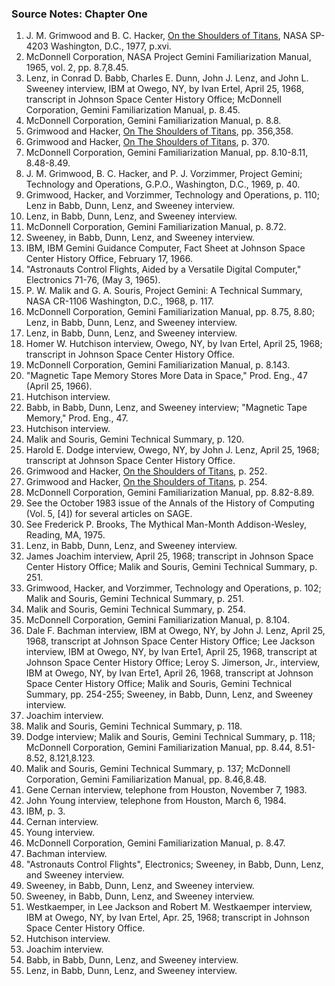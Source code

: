 ### Source Notes: Chapter One

1.  J. M. Grimwood and B. C. Hacker, [On the Shoulders of Titans](http://www.hq.nasa.gov/office/pao/History/SP-4203/cover.htm), NASA SP-4203 Washington, D.C., 1977, p.xvi.
2.  McDonnell Corporation, NASA Project Gemini Familiarization Manual, 1965, vol. 2, pp. 8.7,8.45.
3.  Lenz, in Conrad D. Babb, Charles E. Dunn, John J. Lenz, and John L. Sweeney interview, IBM at Owego, NY, by Ivan Ertel, April 25, 1968, transcript in Johnson Space Center History Office; McDonnell Corporation, Gemini Familiarization Manual, p. 8.45.
4.  McDonnell Corporation, Gemini Familiarization Manual, p. 8.8.
5.  Grimwood and Hacker, [On The Shoulders of Titans](http://www.hq.nasa.gov/office/pao/History/SP-4203/cover.htm), pp. 356,358.
6.  Grimwood and Hacker, [On The Shoulders of Titans](http://www.hq.nasa.gov/office/pao/History/SP-4203/cover.htm), p. 370.
7.  McDonnell Corporation, Gemini Familiarization Manual, pp. 8.10-8.11, 8.48-8.49.
8.  J. M. Grimwood, B. C. Hacker, and P. J. Vorzimmer, Project Gemini; Technology and Operations, G.P.O., Washington, D.C., 1969, p. 40.
9.  Grimwood, Hacker, and Vorzimmer, Technology and Operations, p. 110; Lenz in Babb, Dunn, Lenz, and Sweeney interview.
10. Lenz, in Babb, Dunn, Lenz, and Sweeney interview.
11. McDonnell Corporation, Gemini Familiarization Manual, p. 8.72.
12. Sweeney, in Babb, Dunn, Lenz, and Sweeney interview.
13. IBM, IBM Gemini Guidance Computer, Fact Sheet at Johnson Space Center History Office, February 17, 1966.
14. "Astronauts Control Flights, Aided by a Versatile Digital Computer," Electronics 71-76, (May 3, 1965).
15. P. W. Malik and G. A. Souris, Project Gemini: A Technical Summary, NASA CR-1106 Washington, D.C., 1968, p. 117.
16. McDonnell Corporation, Gemini Familiarization Manual, pp. 8.75, 8.80; Lenz, in Babb, Dunn, Lenz, and Sweeney interview.
17. Lenz, in Babb, Dunn, Lenz, and Sweeney interview.
18. Homer W. Hutchison interview, Owego, NY, by Ivan Ertel, April 25, 1968; transcript in Johnson Space Center History Office.
19. McDonnell Corporation, Gemini Familiarization Manual, p. 8.143.
20. "Magnetic Tape Memory Stores More Data in Space," Prod. Eng., 47 (April 25, 1966).
21. Hutchison interview.
22. Babb, in Babb, Dunn, Lenz, and Sweeney interview; "Magnetic Tape Memory," Prod. Eng., 47.
23. Hutchison interview.
24. Malik and Souris, Gemini Technical Summary, p. 120.
25. Harold E. Dodge interview, Owego, NY, by John J. Lenz, April 25, 1968; transcript at Johnson Space Center History Office.
26. Grimwood and Hacker, [On the Shoulders of Titans](http://www.hq.nasa.gov/office/pao/History/SP-4203/cover.htm), p. 252.
27. Grimwood and Hacker, [On the Shoulders of Titans](http://www.hq.nasa.gov/office/pao/History/SP-4203/cover.htm), p. 254.
28. McDonnell Corporation, Gemini Familiarization Manual, pp. 8.82-8.89.
29. See the October 1983 issue of the Annals of the History of Computing (Vol. 5, \[4\]) for several articles on SAGE.
30. See Frederick P. Brooks, The Mythical Man-Month Addison-Wesley, Reading, MA, 1975.
31. Lenz, in Babb, Dunn, Lenz, and Sweeney interview.
32. James Joachim interview, April 25, 1968; transcript in Johnson Space Center History Office; Malik and Souris, Gemini Technical Summary, p. 251.
33. Grimwood, Hacker, and Vorzimmer, Technology and Operations, p. 102; Malik and Souris, Gemini Technical Summary, p. 251.
34. Malik and Souris, Gemini Technical Summary, p. 254.
35. McDonnell Corporation, Gemini Familiarization Manual, p. 8.104.
36. Dale F. Bachman interview, IBM at Owego, NY, by John J. Lenz, April 25, 1968, transcript at Johnson Space Center History Office; Lee Jackson interview, IBM at Owego, NY, by Ivan Erte1, April 25, 1968, transcript at Johnson Space Center History Office; Leroy S. Jimerson, Jr., interview, IBM at Owego, NY, by Ivan Erte1, April 26, 1968, transcript at Johnson Space Center History Office; Malik and Souris, Gemini Technical Summary, pp. 254-255; Sweeney, in Babb, Dunn, Lenz, and Sweeney interview.
37. Joachim interview.
38. Malik and Souris, Gemini Technical Summary, p. 118.
39. Dodge interview; Malik and Souris, Gemini Technical Summary, p. 118; McDonnell Corporation, Gemini Familiarization Manual, pp. 8.44, 8.51-8.52, 8.121,8.123.
40. Malik and Souris, Gemini Technical Summary, p. 137; McDonnell Corporation, Gemini Familiarization Manual, pp. 8.46,8.48.
41. Gene Cernan interview, telephone from Houston, November 7, 1983.
42. John Young interview, telephone from Houston, March 6, 1984.
43. IBM, p. 3.
44. Cernan interview.
45. Young interview.
46. McDonnell Corporation, Gemini Familiarization Manual, p. 8.47.
47. Bachman interview.
48. "Astronauts Control Flights", Electronics; Sweeney, in Babb, Dunn, Lenz, and Sweeney interview.
49. Sweeney, in Babb, Dunn, Lenz, and Sweeney interview.
50. Sweeney, in Babb, Dunn, Lenz, and Sweeney interview.
51. Westkaemper, in Lee Jackson and Robert M. Westkaemper interview, IBM at Owego, NY, by Ivan Ertel, Apr. 25, 1968; transcript in Johnson Space Center History Office.
52. Hutchison interview.
53. Joachim interview.
54. Babb, in Babb, Dunn, Lenz, and Sweeney interview.
55. Lenz, in Babb, Dunn, Lenz, and Sweeney interview.
